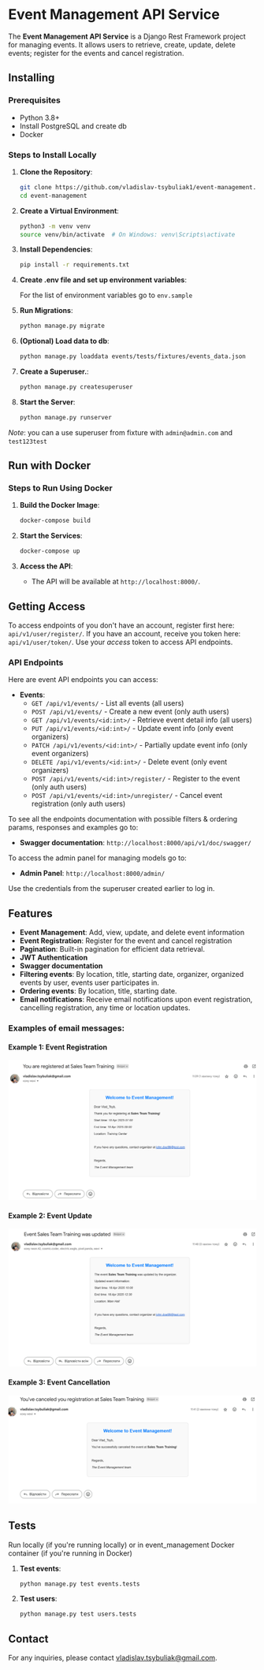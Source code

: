 # Event Management API Service

The **Event Management API Service** is a Django Rest Framework project for managing events. It allows users to retrieve, create, update, delete events; register for the events and cancel registration.

## Installing

### Prerequisites

- Python 3.8+
- Install PostgreSQL and create db
- Docker

### Steps to Install Locally

1. **Clone the Repository**:

    ```bash
    git clone https://github.com/vladislav-tsybuliak1/event-management.git
    cd event-management
    ```

2. **Create a Virtual Environment**:

    ```bash
    python3 -m venv venv
    source venv/bin/activate  # On Windows: venv\Scripts\activate
    ```

3. **Install Dependencies**:

    ```bash
    pip install -r requirements.txt
    ```
4. **Create .env file and set up environment variables**:

    For the list of environment variables go to `env.sample`

5. **Run Migrations**:

    ```bash
    python manage.py migrate
    ```
6. **(Optional) Load data to db**:

    ```bash
    python manage.py loaddata events/tests/fixtures/events_data.json
    ```

7. **Create a Superuser.**:

    ```bash
    python manage.py createsuperuser
    ```

8. **Start the Server**:

    ```bash
    python manage.py runserver
    ```

*Note*: you can a use superuser from fixture with `admin@admin.com` and `test123test`

## Run with Docker

### Steps to Run Using Docker

1. **Build the Docker Image**:

    ```bash
    docker-compose build
    ```

2. **Start the Services**:

    ```bash
    docker-compose up
    ```

3. **Access the API**:

    - The API will be available at `http://localhost:8000/`.

## Getting Access

To access endpoints of you don't have an account, register first here:
`api/v1/user/register/`.
If you have an account, receive you token here:
`api/v1/user/token/`.
Use your *access* token to access API endpoints.

### API Endpoints

Here are event API endpoints you can access:

- **Events**:
  - `GET /api/v1/events/` - List all events (all users)
  - `POST /api/v1/events/` - Create a new event (only auth users)
  - `GET /api/v1/events/<id:int>/` - Retrieve event detail info (all users)
  - `PUT /api/v1/events/<id:int>/` - Update event info (only event organizers)
  - `PATCH /api/v1/events/<id:int>/` - Partially update event info (only event organizers)
  - `DELETE /api/v1/events/<id:int>/` - Delete event (only event organizers)
  - `POST /api/v1/events/<id:int>/register/` - Register to the event (only auth users)
  - `POST /api/v1/events/<id:int>/unregister/` - Cancel event registration (only auth users)

To see all the endpoints documentation with possible filters & ordering params, responses and examples go to:

- **Swagger documentation**: `http://localhost:8000/api/v1/doc/swagger/`

To access the admin panel for managing models go to:

- **Admin Panel**: `http://localhost:8000/admin/`

Use the credentials from the superuser created earlier to log in.

## Features

- **Event Management**: Add, view, update, and delete event information
- **Event Registration**: Register for the event and cancel registration
- **Pagination**: Built-in pagination for efficient data retrieval.
- **JWT Authentication**
- **Swagger documentation**
- **Filtering events**: By location, title, starting date, organizer, organized events by user, events user participates in.
- **Ordering events**: By location, title, starting date.
- **Email notifications**: Receive email notifications upon event registration, cancelling registration, any time or location updates.

### Examples of email messages:

#### Example 1: Event Registration
![Register Example](email_templates/screenshots/event_registration_email.png)

#### Example 2: Event Update
![Register Example](email_templates/screenshots/event_update_email.png)

#### Example 3: Event Cancellation
![Register Example](email_templates/screenshots/event_cancel_registration_email.png)

## Tests
Run locally (if you're running locally) or in event_management Docker container (if you're running in Docker)
1. **Test events**:

    ```bash
    python manage.py test events.tests
    ```

2. **Test users**:

    ```bash
    python manage.py test users.tests
    ```

## Contact
For any inquiries, please contact [vladislav.tsybuliak@gmail.com](mailto:vladislav.tsybuliak@gmail.com).
